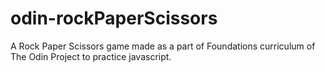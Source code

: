 # odin-rockPaperScissors
A Rock Paper Scissors game made as a part of Foundations curriculum of The Odin Project to practice javascript.
